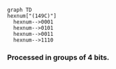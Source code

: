 ```mermaid
graph TD
hexnum["(149C)"]
  hexnum-->0001
  hexnum-->0101
  hexnum-->0011
  hexnum-->1110
```
### Processed in groups of 4 bits.
